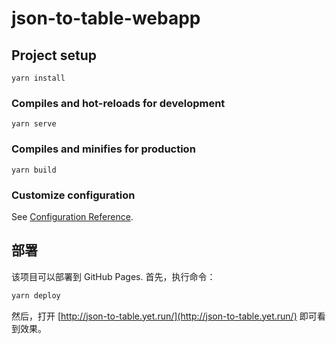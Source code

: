 # json-to-table-webapp

## Project setup
```
yarn install
```

### Compiles and hot-reloads for development
```
yarn serve
```

### Compiles and minifies for production
```
yarn build
```

### Customize configuration
See [Configuration Reference](https://cli.vuejs.org/config/).

## 部署

该项目可以部署到 GitHub Pages. 首先，执行命令：

```bash
yarn deploy
```

然后，打开 [http://json-to-table.yet.run/](http://json-to-table.yet.run/) 即可看到效果。
